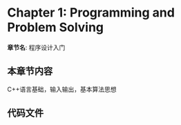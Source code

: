 # Chapter 1: Programming and Problem Solving

**章节名**: 程序设计入门

## 本章节内容

C++语言基础，输入输出，基本算法思想

## 代码文件

